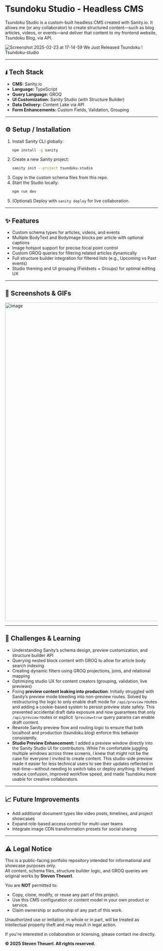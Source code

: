 # Tsundoku Studio - Headless CMS

Tsundoku Studio is a custom-built headless CMS created with Sanity.io. It allows me (or any collaborator) to create structured content—such as blog articles, videos, or events—and deliver that content to my frontend website, Tsundoku Blog, via API.

![Screenshot 2025-02-23 at 17-14-59 We Just Released Tsundoku ! Tsundoku-studio](https://github.com/user-attachments/assets/2faf82d5-d562-4e31-920e-e99292d0e192)

---

## 🖠 Tech Stack

- **CMS:** Sanity.io  
- **Language:** TypeScript  
- **Query Language:** GROQ  
- **UI Customization:** Sanity Studio (with Structure Builder)  
- **Data Delivery:** Content Lake via API  
- **Form Enhancements:** Custom Fields, Validation, Grouping  

---

## ⚙️ Setup / Installation

1. Install Sanity CLI globally:
   ```bash
   npm install -g sanity
   ```
2. Create a new Sanity project:
   ```bash
   sanity init --project tsundoku-studio
   ```
3. Copy in the custom schema files from this repo.  
4. Start the Studio locally:
   ```bash
   npm run dev
   ```
5. (Optional) Deploy with `sanity deploy` for live collaboration.

---

## ✨ Features

- Custom schema types for articles, videos, and events  
- Multiple BodyText and BodyImage blocks per article with optional captions  
- Image hotspot support for precise focal point control  
- Custom GROQ queries for filtering related articles dynamically  
- Full structure builder integration for filtered lists (e.g., Upcoming vs Past events)  
- Studio theming and UI grouping (Fieldsets + Groups) for optimal editing UX  

---

## 📸 Screenshots & GIFs

<img width="1050" alt="image" src="https://github.com/user-attachments/assets/20de25f0-0697-4e8c-86b7-52b6a9b08210" />

---

## 🧠 Challenges & Learning

- Understanding Sanity’s schema design, preview customization, and structure builder API  
- Querying nested block content with GROQ to allow for article body search indexing  
- Creating dynamic filters using GROQ projections, joins, and relational mapping  
- Optimizing studio UX for content creators (grouping, validation, live previews)  
- Fixing **preview content leaking into production**: Initially struggled with Sanity’s preview mode bleeding into non-preview routes. Solved by restructuring the logic to only enable draft mode for `/api/preview` routes and adding a cookie-based system to persist preview state safely. This prevented accidental draft data exposure and now guarantees that only `/api/preview` routes or explicit `?preview=true` query params can enable draft content.
- Rewrote Sanity preview flow and routing logic to ensure that both localhost and production (tsundoku.blog) enforce this behavior consistently.
- **Studio Preview Enhancement:** I added a preview window directly into the Sanity Studio UI for contributors. While I'm comfortable juggling multiple windows across three screens, I knew that might not be the case for everyone I invited to create content. This studio-side preview made it easier for less technical users to see their updates reflected in real-time—without needing to switch tabs or deploy anything. It helped reduce confusion, improved workflow speed, and made Tsundoku more usable for creative collaborators.

---

## 📈 Future Improvements

- Add additional document types like video posts, timelines, and project showcases  
- Expand role-based access control for multi-user teams  
- Integrate image CDN transformation presets for social sharing  

---

## ⚠️ Legal Notice

This is a public-facing portfolio repository intended for informational and showcase purposes only.  
All content, schema files, structure builder logic, and GROQ queries are original works by **Steven Theuerl**.

You are **NOT** permitted to:
- Copy, clone, modify, or reuse any part of this project.
- Use this CMS configuration or content model in your own product or service.
- Claim ownership or authorship of any part of this work.

Unauthorized use or imitation, in whole or in part, will be treated as intellectual property theft and may result in legal action.

If you're interested in collaboration or licensing, please contact me directly.

**© 2025 Steven Theuerl. All rights reserved.**
